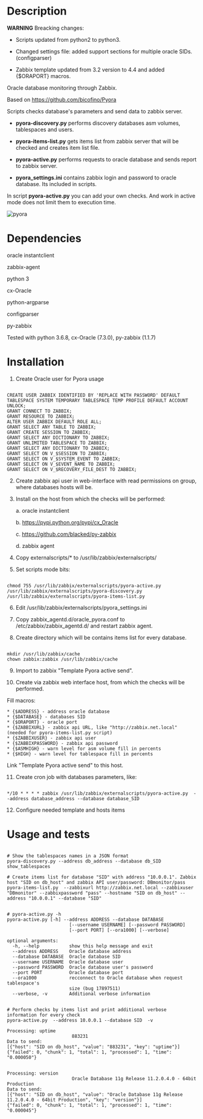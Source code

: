 # Description
**WARNING** Breacking changes:

- Scripts updated from python2 to python3.

- Changed settings file: added support sections for multiple oracle SIDs. (configparser)

- Zabbix template updated from 3.2 version to 4.4 and added {$ORAPORT} macros.



Oracle database monitoring through Zabbix.

Based on https://github.com/bicofino/Pyora


Scripts checks database's parameters and send data to zabbix server.


- **pyora-discovery.py** performs discovery databases asm volumes, tablespaces and users.

- **pyora-items-list.py** gets items list from zabbix server that will be checked and creates item list file.

- **pyora-active.py** performs requests to oracle database and sends report to zabbix server.

- **pyora_settings.ini** contains zabbix login and password to oracle database. Its included in scripts.

In script **pyora-active.py** you can add your own checks. And work in active mode does not limit them to execution time.

![pyora](https://user-images.githubusercontent.com/12905969/84361875-8632c480-abf6-11ea-8071-06b1fee3cd54.png)


# Dependencies
oracle instantclient

zabbix-agent

python 3

cx-Oracle

python-argparse

configparser

py-zabbix

Tested with python 3.6.8, cx-Oracle (7.3.0), py-zabbix (1.1.7)

Installation
============
1. Create Oracle user for Pyora usage
<pre><code>
CREATE USER ZABBIX IDENTIFIED BY 'REPLACE WITH PASSWORD' DEFAULT TABLESPACE SYSTEM TEMPORARY TABLESPACE TEMP PROFILE DEFAULT ACCOUNT UNLOCK;
GRANT CONNECT TO ZABBIX;
GRANT RESOURCE TO ZABBIX;
ALTER USER ZABBIX DEFAULT ROLE ALL;
GRANT SELECT ANY TABLE TO ZABBIX;
GRANT CREATE SESSION TO ZABBIX;
GRANT SELECT ANY DICTIONARY TO ZABBIX;
GRANT UNLIMITED TABLESPACE TO ZABBIX;
GRANT SELECT ANY DICTIONARY TO ZABBIX;
GRANT SELECT ON V_$SESSION TO ZABBIX;
GRANT SELECT ON V_$SYSTEM_EVENT TO ZABBIX;
GRANT SELECT ON V_$EVENT_NAME TO ZABBIX;
GRANT SELECT ON V_$RECOVERY_FILE_DEST TO ZABBIX;
</code></pre>

2. Create zabbix api user in web-interface with read permissions on group, where databases hosts will be.

3. Install on the host from which the checks will be performed:

	a. oracle instantclient

	b. https://pypi.python.org/pypi/cx_Oracle

	c. https://github.com/blacked/py-zabbix
	
	d. zabbix agent

4. Copy externalscripts/* to /usr/lib/zabbix/externalscripts/

5. Set scripts mode bits:
<pre><code>
chmod 755 /usr/lib/zabbix/externalscripts/pyora-active.py /usr/lib/zabbix/externalscripts/pyora-discovery.py /usr/lib/zabbix/externalscripts/pyora-items-list.py
</code></pre>

6. Edit /usr/lib/zabbix/externalscripts/pyora_settings.ini

7. Copy zabbix_agentd.d/oracle_pyora.conf to /etc/zabbix/zabbix_agentd.d/ and restart zabbix agent.

8. Create directory which will be contains items list for every database.
<pre><code>
mkdir /usr/lib/zabbix/cache
chown zabbix:zabbix /usr/lib/zabbix/cache
</code></pre>

9. Import to zabbix "Template Pyora active send".

10. Create via zabbix web interface host, from which the checks will be performed.

Fill macros:

	* {$ADDRESS} - address oracle database	
	* {$DATABASE} - databases SID
	* {$ORAPORT} - oracle port
	* {$ZABBIXURL} - zabbix api URL, like "http://zabbix.net.local" (needed for pyora-items-list.py script)
	* {$ZABBIXUSER} - zabbix api user
	* {$ZABBIXPASSWORD} - zabbix api password
	* {$ASMHIGH} - warn level for asm volume fill in percents
	* {$HIGH} - warn level for tablespace fill in percents

Link "Template Pyora active send" to this host.

11. Create cron job with databases parameters, like:
<pre><code>
*/10 * * * * zabbix /usr/lib/zabbix/externalscripts/pyora-active.py  --address database_address --database database_SID
</code></pre>


12. Configure needed template and hosts items 

Usage and tests
=================
<pre><code>
# Show the tablespaces names in a JSON format
pyora-discovery.py --address db_address --database db_SID show_tablespaces

# Create items list for database "SID" with address "10.0.0.1". Zabbix host "SID on db_host" and zabbix API user/password: DBmonitor/pass
pyora-items-list.py  --zabbixurl http://zabbix.net.local --zabbixuser "DBmonitor" --zabbixpassword "pass" --hostname "SID on db_host" --address "10.0.0.1" --database "SID"


# pyora-active.py -h
pyora-active.py [-h] --address ADDRESS --database DATABASE
                       [--username USERNAME] [--password PASSWORD]
                       [--port PORT] [--ora1000] [--verbose]

optional arguments:
  -h, --help           show this help message and exit
  --address ADDRESS    Oracle database address
  --database DATABASE  Oracle database SID
  --username USERNAME  Oracle database user
  --password PASSWORD  Oracle database user's password
  --port PORT          Oracle database port
  --ora1000            recconnect to Oracle database when request tablespace's
                       size (bug 17897511)
  --verbose, -v        Additional verbose information


# Perform checks by items list and print additional verbose information for every check
pyora-active.py  --address 10.0.0.1 --database SID  -v

Processing: uptime
                        883231
Data to send:
[{"host": "SID on db_host", "value": "883231", "key": "uptime"}]
{"failed": 0, "chunk": 1, "total": 1, "processed": 1, "time": "0.000050"}


Processing: version
                        Oracle Database 11g Release 11.2.0.4.0 - 64bit Production
Data to send:
[{"host": "SID on db_host", "value": "Oracle Database 11g Release 11.2.0.4.0 - 64bit Production", "key": "version"}]
{"failed": 0, "chunk": 1, "total": 1, "processed": 1, "time": "0.000045"}
</code></pre>


